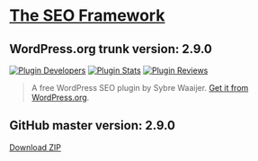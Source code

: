 # [The SEO Framework](https://theseoframework.com) #

## WordPress.org trunk version: 2.9.0 ##

[![Plugin Developers](https://img.shields.io/wordpress/plugin/v/autodescription.svg)](https://wordpress.org/plugins/autodescription/developers/)
[![Plugin Stats](https://img.shields.io/wordpress/plugin/dt/autodescription.svg)](https://wordpress.org/plugins/autodescription/stats/)
[![Plugin Reviews](https://img.shields.io/wordpress/plugin/r/autodescription.svg)](https://wordpress.org/support/view/plugin-reviews/autodescription)

> A free WordPress SEO plugin by Sybre Waaijer. [Get it from WordPress.org](https://wordpress.org/plugins/autodescription/).

## GitHub master version: 2.9.0 ##

[Download ZIP](https://github.com/sybrew/the-seo-framework/archive/master.zip)
